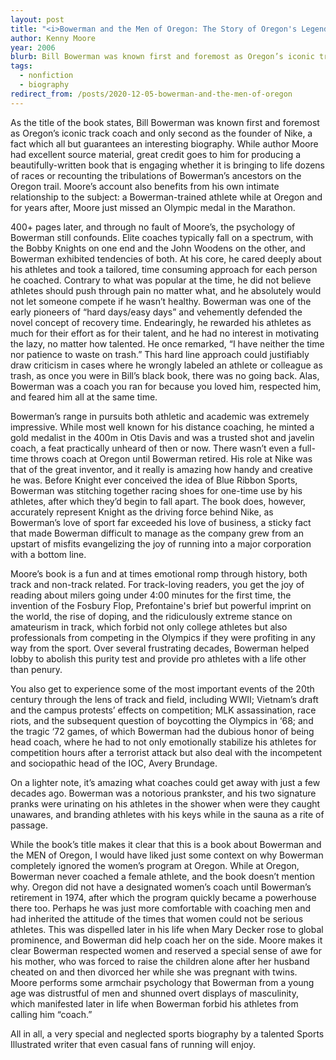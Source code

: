 ```yaml
---
layout: post
title: "<i>Bowerman and the Men of Oregon: The Story of Oregon's Legendary Coach and Nike's Co-founder</i>"
author: Kenny Moore
year: 2006
blurb: Bill Bowerman was known first and foremost as Oregon’s iconic track coach and only second as the founder of Nike, a fact which all but guarantees an interesting biography. 
tags:
  - nonfiction
  - biography
redirect_from: /posts/2020-12-05-bowerman-and-the-men-of-oregon
---
```


As the title of the book states, Bill Bowerman was known first and foremost as Oregon’s iconic track coach and only second as the founder of Nike, a fact which all but guarantees an interesting biography. While author Moore had excellent source material, great credit goes to him for producing a beautifully-written book that is engaging whether it is bringing to life dozens of races or recounting the tribulations of Bowerman’s ancestors on the Oregon trail. Moore’s account also benefits from his own intimate relationship to the subject: a Bowerman-trained athlete while at Oregon and for years after, Moore just missed an Olympic medal in the Marathon.

400+ pages later, and through no fault of Moore’s, the psychology of Bowerman still confounds. Elite coaches typically fall on a spectrum, with the Bobby Knights on one end and the John Woodens on the other, and Bowerman exhibited tendencies of both. At his core, he cared deeply about his athletes and took a tailored, time consuming approach for each person he coached. Contrary to what was popular at the time, he did not believe athletes should push through pain no matter what, and he absolutely would not let someone compete if he wasn’t healthy. Bowerman was one of the early pioneers of “hard days/easy days” and vehemently defended the novel concept of recovery time. Endearingly, he rewarded his athletes as much for their effort as for their talent, and he had no interest in motivating the lazy, no matter how talented. He once remarked, “I have neither the time nor patience to waste on trash.” This hard line approach could justifiably draw criticism in cases where he wrongly labeled an athlete or colleague as trash, as once you were in Bill’s black book, there was no going back. Alas, Bowerman was a coach you ran for because you loved him, respected him, and feared him all at the same time. 

Bowerman’s range in pursuits both athletic and academic was extremely impressive. While most well known for his distance coaching, he minted a gold medalist in the 400m in Otis Davis and was a trusted shot and javelin coach, a feat practically unheard of then or now. There wasn’t even a full-time throws coach at Oregon until Bowerman retired. His role at Nike was that of the great inventor, and it really is amazing how handy and creative he was. Before Knight ever conceived the idea of Blue Ribbon Sports, Bowerman was stitching together racing shoes for one-time use by his athletes, after which they’d begin to fall apart. The book does, however, accurately represent Knight as the driving force behind Nike, as Bowerman’s love of sport far exceeded his love of business, a sticky fact that made Bowerman difficult to manage as the company grew from an upstart of misfits evangelizing the joy of running into a major corporation with a bottom line. 

Moore’s book is a fun and at times emotional romp through history, both track and non-track related. For track-loving readers, you get the joy of reading about milers going under 4:00 minutes for the first time, the invention of the Fosbury Flop, Prefontaine's brief but powerful imprint on the world, the rise of doping, and the ridiculously extreme stance on amateurism in track, which forbid not only college athletes but also professionals from competing in the Olympics if they were profiting in any way from the sport. Over several frustrating decades, Bowerman helped lobby to abolish this purity test and provide pro athletes with a life other than penury. 

You also get to experience some of the most important events of the 20th century through the lens of track and field, including WWII; Vietnam’s draft and the campus protests’ effects on competition; MLK assassination, race riots, and the subsequent question of boycotting the Olympics in ‘68; and the tragic ‘72 games, of which Bowerman had the dubious honor of being head coach, where he had to not only emotionally stabilize his athletes for competition hours after a terrorist attack but also deal with the incompetent and sociopathic head of the IOC, Avery Brundage. 

On a lighter note, it’s amazing what coaches could get away with just a few decades ago. Bowerman was a notorious prankster, and his two signature pranks were urinating on his athletes in the shower when were they caught unawares, and branding athletes with his keys while in the sauna as a rite of passage. 

While the book’s title makes it clear that this is a book about Bowerman and the MEN of Oregon, I would have liked just some context on why Bowerman completely ignored the women’s program at Oregon. While at Oregon, Bowerman never coached a female athlete, and the book doesn’t mention why. Oregon did not have a designated women’s coach until Bowerman’s retirement in 1974, after which the program quickly became a powerhouse there too. Perhaps he was just more comfortable with coaching men and had inherited the attitude of the times that women could not be serious athletes. This was dispelled later in his life when Mary Decker rose to global prominence, and Bowerman did help coach her on the side. Moore makes it clear Bowerman respected women and reserved a special sense of awe for his mother, who was forced to raise the children alone after her husband cheated on and then divorced her while she was pregnant with twins. Moore performs some armchair psychology that Bowerman from a young age was distrustful of men and shunned overt displays of masculinity, which manifested later in life when Bowerman forbid his athletes from calling him “coach.”

All in all, a very special and neglected sports biography by a talented Sports Illustrated writer that even casual fans of running will enjoy.
